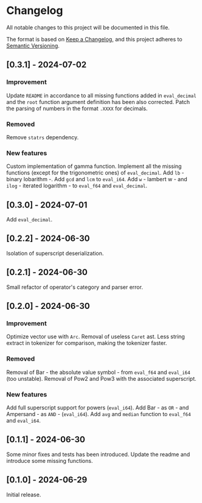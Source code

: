 # Changelog

All notable changes to this project will be documented in this file.

The format is based on [Keep a Changelog](https://keepachangelog.com/en/1.0.0/),
and this project adheres to [Semantic Versioning](https://semver.org/spec/v2.0.0.html).

## [0.3.1] - 2024-07-02

### Improvement

Update `README` in accordance to all missing functions added in `eval_decimal` and the `root` function argument definition has been also corrected.
Patch the parsing of numbers in the format `.XXXX` for decimals.

### Removed

Remove `statrs` dependency.

### New features

Custom implementation of gamma function.
Implement all the missing functions (except for the trigonometric ones) of `eval_decimal`.
Add `lb` - binary lobarithm -.
Add `gcd` and `lcm` to `eval_i64`.
Add `w` - lambert w - and `ilog` - iterated logarithm - to `eval_f64` and `eval_decimal`.

## [0.3.0] - 2024-07-01

Add `eval_decimal`.

## [0.2.2] - 2024-06-30

Isolation of superscript deserialization.

## [0.2.1] - 2024-06-30

Small refactor of operator's category and parser error.

## [0.2.0] - 2024-06-30

### Improvement

Optimize vector use with `Arc`.
Removal of useless `Caret` ast.
Less string extract in tokenizer for comparison, making the tokenizer faster.

### Removed

Removal of Bar - the absolute value symbol - from `eval_f64` and `eval_i64` (too unstable).
Removal of Pow2 and Pow3 with the associated superscript.

### New features

Add full superscript support for powers (`eval_i64`).
Add Bar - as `OR` - and Ampersand - as `AND` - (`eval_i64`).
Add `avg` and `median` function to `eval_f64` and `eval_i64`.

## [0.1.1] - 2024-06-30

Some minor fixes and tests has been introduced.
Update the readme and introduce some missing functions.

## [0.1.0] - 2024-06-29

Initial release.
